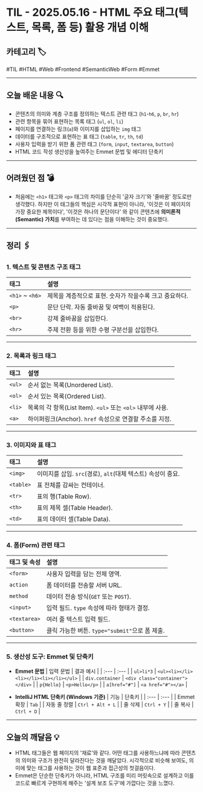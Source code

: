 # TIL - 2025.05.16 - HTML 주요 태그(텍스트, 목록, 폼 등) 활용 개념 이해

## 카테고리 🏷️

#TIL #HTML #Web #Frontend #SemanticWeb #Form #Emmet

---

## 오늘 배운 내용 🔍

- 콘텐츠의 의미와 계층 구조를 정의하는 텍스트 관련 태그 (`h1`-`h6`, `p`, `br`, `hr`)
- 관련 항목을 묶어 표현하는 목록 태그 (`ul`, `ol`, `li`)
- 페이지를 연결하는 링크(`a`)와 이미지를 삽입하는 `img` 태그
- 데이터를 구조적으로 표현하는 표 태그 (`table`, `tr`, `th`, `td`)
- 사용자 입력을 받기 위한 폼 관련 태그 (`form`, `input`, `textarea`, `button`)
- HTML 코드 작성 생산성을 높여주는 Emmet 문법 및 에디터 단축키

---

## 어려웠던 점 💣

* 처음에는 `<h1>` 태그와 `<p>` 태그의 차이를 단순히 '글자 크기'와 '줄바꿈' 정도로만 생각했다. 하지만 이 태그들의 핵심은 시각적 표현이 아니라, '이것은 이 페이지의 가장 중요한 제목이다', '이것은
  하나의 문단이다' 와 같이 콘텐츠에 **의미론적(Semantic) 가치**를 부여하는 데 있다는 점을 이해하는 것이 중요했다.

---

## 정리 🖇️

### 1. 텍스트 및 콘텐츠 구조 태그

| 태그              | 설명                              |
|:----------------|:--------------------------------|
| `<h1>` ~ `<h6>` | 제목을 계층적으로 표현. 숫자가 작을수록 크고 중요하다. |
| `<p>`           | 문단 단락. 자동 줄바꿈 및 여백이 적용된다.       |
| `<br>`          | 강제 줄바꿈을 삽입한다.                   |
| `<hr>`          | 주제 전환 등을 위한 수평 구분선을 삽입한다.       |

---

### 2. 목록과 링크 태그

| 태그     | 설명                                            |
|:-------|:----------------------------------------------|
| `<ul>` | 순서 없는 목록(Unordered List).                     |
| `<ol>` | 순서 있는 목록(Ordered List).                       |
| `<li>` | 목록의 각 항목(List Item). `<ul>` 또는 `<ol>` 내부에 사용. |
| `<a>`  | 하이퍼링크(Anchor). `href` 속성으로 연결할 주소를 지정.        |

---

### 3. 이미지와 표 태그

| 태그        | 설명                                        |
|:----------|:------------------------------------------|
| `<img>`   | 이미지를 삽입. `src`(경로), `alt`(대체 텍스트) 속성이 중요. |
| `<table>` | 표 전체를 감싸는 컨테이너.                           |
| `<tr>`    | 표의 행(Table Row).                          |
| `<th>`    | 표의 제목 셀(Table Header).                    |
| `<td>`    | 표의 데이터 셀(Table Data).                     |

---

### 4. 폼(Form) 관련 태그

| 태그 및 속성      | 설명                                 |
|:-------------|:-----------------------------------|
| `<form>`     | 사용자 입력을 담는 전체 영역.                  |
| `action`     | 폼 데이터를 전송할 서버 URL.                 |
| `method`     | 데이터 전송 방식(`GET` 또는 `POST`).        |
| `<input>`    | 입력 필드. `type` 속성에 따라 형태가 결정.       |
| `<textarea>` | 여러 줄 텍스트 입력 필드.                    |
| `<button>`   | 클릭 가능한 버튼. `type="submit"`으로 폼 제출. |

---

### 5. 생산성 도구: Emmet 및 단축키

* **Emmet 문법**
  | 입력 문법 | 결과 예시 |
  | :--- | :--- |
  | `ul>li*3` | `<ul><li></li><li></li><li></li></ul>` |
  | `div.container` | `<div class="container"></div>` |
  | `p{Hello}` | `<p>Hello</p>` |
  | `a[href="#"]` | `<a href="#"></a>` |

* **IntelliJ HTML 단축키 (Windows 기준)**
  | 기능 | 단축키 |
  | :--- | :--- |
  | Emmet 확장 | `Tab` |
  | 자동 줄 정렬 | `Ctrl + Alt + L` |
  | 줄 삭제 | `Ctrl + Y` |
  | 줄 복사 | `Ctrl + D` |

---

## 오늘의 깨달음 💡

* HTML 태그들은 웹 페이지의 '재료'와 같다. 어떤 태그를 사용하느냐에 따라 콘텐츠의 의미와 구조가 완전히 달라진다는 것을 깨달았다. 시각적으로 비슷해 보여도, 의미에 맞는 태그를 사용하는 것이 웹 표준과
  접근성의 첫걸음이다.
* Emmet은 단순한 단축키가 아니라, HTML 구조를 미리 머릿속으로 설계하고 이를 코드로 빠르게 구현하게 해주는 '설계 보조 도구'에 가깝다는 것을 느꼈다.